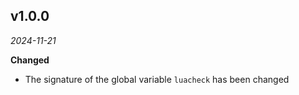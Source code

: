 ## v1.0.0

*2024-11-21*

**Changed**

- The signature of the global variable `luacheck` has been changed
